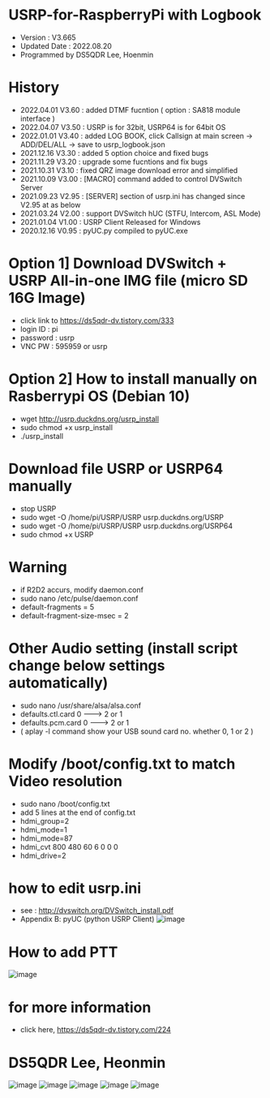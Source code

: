 # USRP-for-RaspberryPi with Logbook
- Version : V3.665
- Updated Date : 2022.08.20
- Programmed by DS5QDR Lee, Hoenmin


# History
- 2022.04.01 V3.60 : added DTMF fucntion ( option : SA818 module interface )
- 2022.04.07 V3.50 : USRP is for 32bit, USRP64 is for 64bit OS
- 2022.01.01 V3.40 : added LOG BOOK, click Callsign at main screen -> ADD/DEL/ALL -> save to usrp_logbook.json
- 2021.12.16 V3.30 : added 5 option choice and fixed bugs
- 2021.11.29 V3.20 : upgrade some fucntions and fix bugs
- 2021.10.31 V3.10 : fixed QRZ image download error and simplified
- 2021.10.09 V3.00 : [MACRO] command added to control DVSwitch Server
- 2021.09.23 V2.95 : [SERVER] section of usrp.ini has changed since V2.95 at as below
- 2021.03.24 V2.00 : support DVSwitch hUC (STFU, Intercom, ASL Mode) 
- 2021.01.04 V1.00 : USRP Client Released for Windows
- 2020.12.16 V0.95 : pyUC.py compiled to pyUC.exe


# Option 1] Download DVSwitch + USRP All-in-one IMG file (micro SD 16G Image)
- click link to https://ds5qdr-dv.tistory.com/333
- login ID : pi   
- password : usrp    
- VNC PW : 595959 or usrp


# Option 2] How to install manually on Rasberrypi OS (Debian 10)
- wget http://usrp.duckdns.org/usrp_install
- sudo chmod +x usrp_install
- ./usrp_install 


# Download file USRP or USRP64 manually
- stop USRP
- sudo wget -O /home/pi/USRP/USRP usrp.duckdns.org/USRP
- sudo wget -O /home/pi/USRP/USRP usrp.duckdns.org/USRP64
- sudo chmod +x USRP


# Warning
- if R2D2 accurs, modify daemon.conf
- sudo nano /etc/pulse/daemon.conf
- default-fragments = 5
- default-fragment-size-msec = 2


# Other Audio setting (install script change below settings automatically)
- sudo nano /usr/share/alsa/alsa.conf
- defaults.ctl.card 0 ---> 2 or 1
- defaults.pcm.card 0 ---> 2 or 1 
- ( aplay -l command show your USB sound card no. whether 0, 1 or 2 )


# Modify /boot/config.txt to match Video resolution
- sudo nano /boot/config.txt
- add 5 lines at the end of config.txt
- hdmi_group=2
- hdmi_mode=1
- hdmi_mode=87
- hdmi_cvt 800 480 60 6 0 0 0
- hdmi_drive=2


# how to edit usrp.ini
- see : http://dvswitch.org/DVSwitch_install.pdf
- Appendix B: pyUC (python USRP Client)
![image](https://user-images.githubusercontent.com/64110724/134375327-b36d3c95-b887-4ac5-82a7-c5c620e5acfe.png)

# How to add PTT
![image](https://user-images.githubusercontent.com/64110724/152883240-493c3906-e9c3-4d5e-874d-d906b0391a36.png)

# for more information
- click here, https://ds5qdr-dv.tistory.com/224

# DS5QDR Lee, Heonmin
![image](https://user-images.githubusercontent.com/64110724/139769603-f42fc40e-5d56-472e-b3df-74af970e5c04.png)
![image](https://user-images.githubusercontent.com/64110724/139767788-b128b603-d6a0-4282-9933-1aa0a8bc4c06.png)
![image](https://user-images.githubusercontent.com/64110724/139768191-90c9b12e-06d7-402c-ade0-124f866f540c.png)
![image](https://user-images.githubusercontent.com/64110724/139768448-920d5901-2600-4dba-8311-ebd70a48f25a.png)
![image](https://user-images.githubusercontent.com/64110724/139768977-3315f195-a05b-4229-be9a-9b06479808e8.png)

